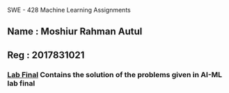 <p>SWE - 428 Machine Learning Assignments</p>
<h2>Name : Moshiur Rahman Autul</h2>
<h2>Reg  : 2017831021</h2>
<h3> <a href="https://github.com/autul2017831021/SWE_428_Machine_Learning_Tasks/tree/main/Lab%20Final">Lab Final</a> Contains the solution of the problems given in AI-ML lab final </h3>
